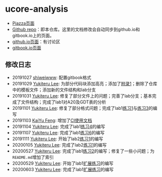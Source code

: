 # ucore-analysis

 * [Piazza页面](https://piazza.com/class/i5j09fnsl7k5x0?cid=1355)
 * [Github repo](https://github.com/oscourse-tsinghua/ucore-analysis)：即本仓库。这里的文档修改会自动同步到github.io和gitbook.io上的页面。
 * [github.io页面](https://oscourse-tsinghua.github.io/ucore-analysis/)：有讨论区
 * [gitbook.io页面](https://oscourse-tsinghua.gitbook.io/ucore-analysis/)

## 修改日志

 * 20191027 [shiweiwww](https://github.com/shiweiwww): 配置gitbook格式
 * 20191029 [Yukiteru Lee](https://github.com/wfly1998): 为部分代码块添加高亮；添加了[附录1](tools/how_to_edit_this_doc.md)；删除了仓库中的模板文件；添加新的文件结构和lab分支
 * 20191031 [Yukiteru Lee](https://github.com/wfly1998): 修复了部分文件上的问题；完善了lab分支；基本完成了文件结构；完成了lab1对A20及GDT表的分析
 * 20191101 [Yukiteru Lee](https://github.com/wfly1998): 修复了部分格式问题；完成了lab1[练习1](labs/lab1/practice1.md)与[练习3](labs/lab1/practice3.md)的编写
 * 20191103 [KaiYu Feng](https://github.com/fky2015): 增加了[CI使用文档](tools/how_to_auto_update_gitbook_via_travis-ci.md)
 * 20191104 [Yukiteru Lee](https://github.com/wfly1998): 完成了lab1[练习4](labs/lab1/practice4.md)的编写
 * 20191107 [Yukiteru Lee](https://github.com/wfly1998): 完成了lab1[练习6](labs/lab1/practice6.md)的编写
 * 20191111 [Yukiteru Lee](https://github.com/wfly1998): 开始了lab2[练习1](labs/lab2/practice1.md)的编写
 * 20200105 [Yukiteru Lee](https://github.com/wfly1998): 完成了lab2[练习1](labs/lab2/practice1.md)的编写
 * 20200527 [Yukiteru Lee](https://github.com/wfly1998): 完成了lab1[练习2](labs/lab1/practice2.md)的编写；修复了一些小问题；为`README.md`增加了索引
 * 20200529 [Yukiteru Lee](https://github.com/wfly1998): 开始了lab1[扩展练习](labs/lab1/challenge.md)的编写
 * 20200603 [Yukiteru Lee](https://github.com/wfly1998): 完成了lab1[扩展练习](labs/lab1/challenge.md)的编写
 

